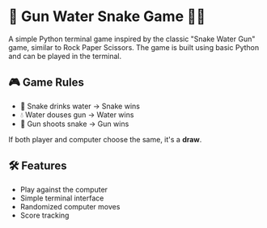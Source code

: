 # 🔫 Gun Water Snake Game 🐍💧

A simple Python terminal game inspired by the classic "Snake Water Gun" game, similar to Rock Paper Scissors. The game is built using basic Python and can be played in the terminal.

## 🎮 Game Rules

- 🐍 Snake drinks water → Snake wins
- 💧 Water douses gun → Water wins
- 🔫 Gun shoots snake → Gun wins

If both player and computer choose the same, it's a **draw**.

## 🛠️ Features

- Play against the computer
- Simple terminal interface
- Randomized computer moves
- Score tracking


